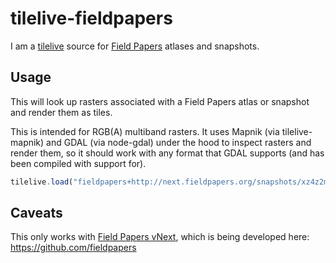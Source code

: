 # tilelive-fieldpapers

I am a [tilelive](https://github.com/mapbox/tilelive.js) source for [Field
Papers](http://fieldpapers.org/) atlases and snapshots.

## Usage

This will look up rasters associated with a Field Papers atlas or snapshot and
render them as tiles.

This is intended for RGB(A) multiband rasters. It uses Mapnik (via
tilelive-mapnik) and GDAL (via node-gdal) under the hood to inspect rasters and
render them, so it should work with any format that GDAL supports (and has been
compiled with support for).

```javascript
tilelive.load("fieldpapers+http://next.fieldpapers.org/snapshots/xz4z2mkc", ...);
```

## Caveats

This only works with [Field Papers vNext](http://next.fieldpapers.org/), which
is being developed here: https://github.com/fieldpapers
